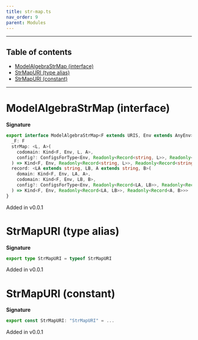 ```yaml
---
title: str-map.ts
nav_order: 9
parent: Modules
---
```


---

<h2 class="text-delta">Table of contents</h2>

- [ModelAlgebraStrMap (interface)](#modelalgebrastrmap-interface)
- [StrMapURI (type alias)](#strmapuri-type-alias)
- [StrMapURI (constant)](#strmapuri-constant)

---

# ModelAlgebraStrMap (interface)

**Signature**

```ts
export interface ModelAlgebraStrMap<F extends URIS, Env extends AnyEnv> {
  _F: F
  strMap: <L, A>(
    codomain: Kind<F, Env, L, A>,
    config?: ConfigsForType<Env, Readonly<Record<string, L>>, Readonly<Record<string, A>>>
  ) => Kind<F, Env, Readonly<Record<string, L>>, Readonly<Record<string, A>>>
  record: <LA extends string, LB, A extends string, B>(
    domain: Kind<F, Env, LA, A>,
    codomain: Kind<F, Env, LB, B>,
    config?: ConfigsForType<Env, Readonly<Record<LA, LB>>, Readonly<Record<A, B>>>
  ) => Kind<F, Env, Readonly<Record<LA, LB>>, Readonly<Record<A, B>>>
}
```

Added in v0.0.1

# StrMapURI (type alias)

**Signature**

```ts
export type StrMapURI = typeof StrMapURI
```

Added in v0.0.1

# StrMapURI (constant)

**Signature**

```ts
export const StrMapURI: "StrMapURI" = ...
```

Added in v0.0.1
